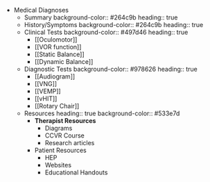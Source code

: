 - Medical Diagnoses
	- Summary
	  background-color:: #264c9b
	  heading:: true
	- History/Symptoms
	  background-color:: #264c9b
	  heading:: true
	- Clinical Tests
	  background-color:: #497d46
	  heading:: true
		- [[Oculomotor]]
		- [[VOR function]]
		- [[Static Balance]]
		- [[Dynamic Balance]]
	- Diagnostic Tests
	  background-color:: #978626
	  heading:: true
		- [[Audiogram]]
		- [[VNG]]
		- [[VEMP]]
		- [[vHIT]]
		- [[Rotary Chair]]
	- Resources
	  heading:: true
	  background-color:: #533e7d
		- **Therapist Resources**
			- Diagrams
			- CCVR Course
			- Research articles
		- Patient Resources
			- HEP
			- Websites
			- Educational Handouts